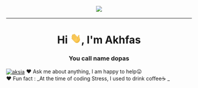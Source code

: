 <p align="center">
  <img src="https://github.com/thompsonemerson/thompsonemerson/raw/master/cover-thompson.png" height="200"/>
</p>
<hr>
<h1 align="center">Hi <img src="https://raw.githubusercontent.com/ABSphreak/ABSphreak/master/gifs/Hi.gif" width="30px">, I'm Akhfas</h1>
<h3 align="center">You call name dopas</h3>
<p align="center">

<a href="https://www.linkedin.com/in/dopassss/" target="blank"><img align="center" src="https://cdn.jsdelivr.net/npm/simple-icons@3.0.1/icons/linkedin.svg" alt="aksia" height="30" width="40" /></a>
❤️ Ask me about anything, I am happy to help😛<br>
❤️ Fun fact : _At the time of coding Stress, I used to drink coffee☕️ _<br><br><br><br>
